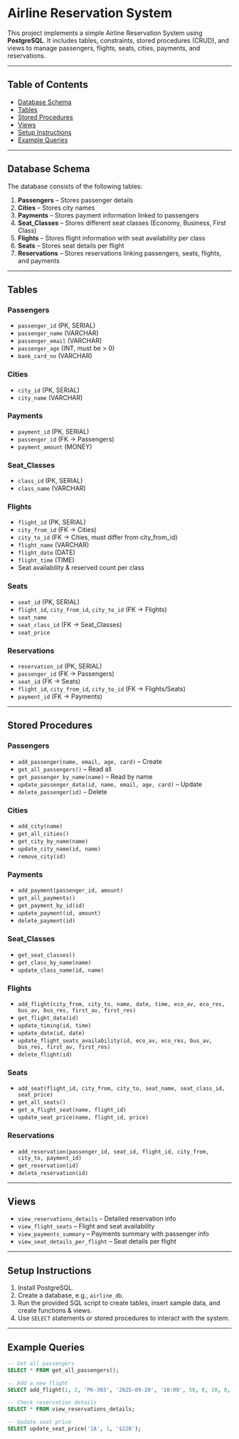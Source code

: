 # Airline Reservation System

This project implements a simple Airline Reservation System using **PostgreSQL**. It includes tables, constraints, stored procedures (CRUD), and views to manage passengers, flights, seats, cities, payments, and reservations.

---

## Table of Contents

- [Database Schema](#database-schema)  
- [Tables](#tables)  
- [Stored Procedures](#stored-procedures)  
- [Views](#views)  
- [Setup Instructions](#setup-instructions)  
- [Example Queries](#example-queries)

---

## Database Schema

The database consists of the following tables:

1. **Passengers** – Stores passenger details  
2. **Cities** – Stores city names  
3. **Payments** – Stores payment information linked to passengers  
4. **Seat_Classes** – Stores different seat classes (Economy, Business, First Class)  
5. **Flights** – Stores flight information with seat availability per class  
6. **Seats** – Stores seat details per flight  
7. **Reservations** – Stores reservations linking passengers, seats, flights, and payments  

---

## Tables

### Passengers
- `passenger_id` (PK, SERIAL)  
- `passenger_name` (VARCHAR)  
- `passenger_email` (VARCHAR)  
- `passenger_age` (INT, must be > 0)  
- `bank_card_no` (VARCHAR)  

### Cities
- `city_id` (PK, SERIAL)  
- `city_name` (VARCHAR)  

### Payments
- `payment_id` (PK, SERIAL)  
- `passenger_id` (FK → Passengers)  
- `payment_amount` (MONEY)  

### Seat_Classes
- `class_id` (PK, SERIAL)  
- `class_name` (VARCHAR)  

### Flights
- `flight_id` (PK, SERIAL)  
- `city_from_id` (FK → Cities)  
- `city_to_id` (FK → Cities, must differ from city_from_id)  
- `flight_name` (VARCHAR)  
- `flight_date` (DATE)  
- `flight_time` (TIME)  
- Seat availability & reserved count per class  

### Seats
- `seat_id` (PK, SERIAL)  
- `flight_id`, `city_from_id`, `city_to_id` (FK → Flights)  
- `seat_name`  
- `seat_class_id` (FK → Seat_Classes)  
- `seat_price`  

### Reservations
- `reservation_id` (PK, SERIAL)  
- `passenger_id` (FK → Passengers)  
- `seat_id` (FK → Seats)  
- `flight_id`, `city_from_id`, `city_to_id` (FK → Flights/Seats)  
- `payment_id` (FK → Payments)  

---

## Stored Procedures

### Passengers
- `add_passenger(name, email, age, card)` – Create  
- `get_all_passengers()` – Read all  
- `get_passenger_by_name(name)` – Read by name  
- `update_passenger_data(id, name, email, age, card)` – Update  
- `delete_passenger(id)` – Delete  

### Cities
- `add_city(name)`  
- `get_all_cities()`  
- `get_city_by_name(name)`  
- `update_city_name(id, name)`  
- `remove_city(id)`  

### Payments
- `add_payment(passenger_id, amount)`  
- `get_all_payments()`  
- `get_payment_by_id(id)`  
- `update_payment(id, amount)`  
- `delete_payment(id)`  

### Seat_Classes
- `get_seat_classes()`  
- `get_class_by_name(name)`  
- `update_class_name(id, name)`  

### Flights
- `add_flight(city_from, city_to, name, date, time, eco_av, eco_res, bus_av, bus_res, first_av, first_res)`  
- `get_flight_data(id)`  
- `update_timing(id, time)`  
- `update_date(id, date)`  
- `update_flight_seats_availability(id, eco_av, eco_res, bus_av, bus_res, first_av, first_res)`  
- `delete_flight(id)`  

### Seats
- `add_seat(flight_id, city_from, city_to, seat_name, seat_class_id, seat_price)`  
- `get_all_seats()`  
- `get_a_flight_seat(name, flight_id)`  
- `update_seat_price(name, flight_id, price)`  

### Reservations
- `add_reservation(passenger_id, seat_id, flight_id, city_from, city_to, payment_id)`  
- `get_reservation(id)`  
- `delete_reservation(id)`  

---

## Views

- `view_reservations_details` – Detailed reservation info  
- `view_flight_seats` – Flight and seat availability  
- `view_payments_summary` – Payments summary with passenger info  
- `view_seat_details_per_flight` – Seat details per flight  

---

## Setup Instructions

1. Install PostgreSQL.  
2. Create a database, e.g., `airline_db`.  
3. Run the provided SQL script to create tables, insert sample data, and create functions & views.  
4. Use `SELECT` statements or stored procedures to interact with the system.

---

## Example Queries

```sql
-- Get all passengers
SELECT * FROM get_all_passengers();

-- Add a new flight
SELECT add_flight(1, 2, 'PK-303', '2025-09-20', '10:00', 50, 0, 10, 0, 5, 0);

-- Check reservation details
SELECT * FROM view_reservations_details;

-- Update seat price
SELECT update_seat_price('1A', 1, '$220');
